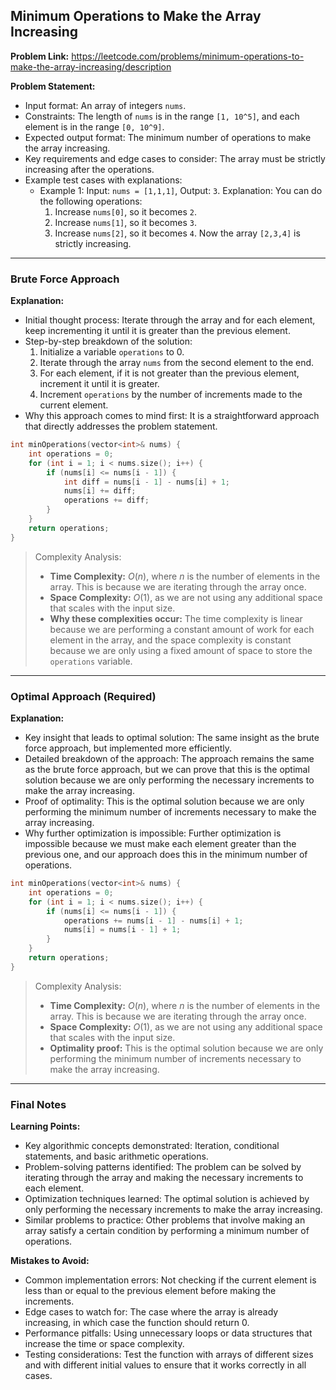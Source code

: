 ## Minimum Operations to Make the Array Increasing
**Problem Link:** https://leetcode.com/problems/minimum-operations-to-make-the-array-increasing/description

**Problem Statement:**
- Input format: An array of integers `nums`.
- Constraints: The length of `nums` is in the range `[1, 10^5]`, and each element is in the range `[0, 10^9]`.
- Expected output format: The minimum number of operations to make the array increasing.
- Key requirements and edge cases to consider: The array must be strictly increasing after the operations.
- Example test cases with explanations: 
    - Example 1: Input: `nums = [1,1,1]`, Output: `3`. Explanation: You can do the following operations:
        1. Increase `nums[0]`, so it becomes `2`.
        2. Increase `nums[1]`, so it becomes `3`.
        3. Increase `nums[2]`, so it becomes `4`.
        Now the array `[2,3,4]` is strictly increasing.

---

### Brute Force Approach
**Explanation:**
- Initial thought process: Iterate through the array and for each element, keep incrementing it until it is greater than the previous element.
- Step-by-step breakdown of the solution:
    1. Initialize a variable `operations` to 0.
    2. Iterate through the array `nums` from the second element to the end.
    3. For each element, if it is not greater than the previous element, increment it until it is greater.
    4. Increment `operations` by the number of increments made to the current element.
- Why this approach comes to mind first: It is a straightforward approach that directly addresses the problem statement.

```cpp
int minOperations(vector<int>& nums) {
    int operations = 0;
    for (int i = 1; i < nums.size(); i++) {
        if (nums[i] <= nums[i - 1]) {
            int diff = nums[i - 1] - nums[i] + 1;
            nums[i] += diff;
            operations += diff;
        }
    }
    return operations;
}
```

> Complexity Analysis:
> - **Time Complexity:** $O(n)$, where $n$ is the number of elements in the array. This is because we are iterating through the array once.
> - **Space Complexity:** $O(1)$, as we are not using any additional space that scales with the input size.
> - **Why these complexities occur:** The time complexity is linear because we are performing a constant amount of work for each element in the array, and the space complexity is constant because we are only using a fixed amount of space to store the `operations` variable.

---

### Optimal Approach (Required)
**Explanation:**
- Key insight that leads to optimal solution: The same insight as the brute force approach, but implemented more efficiently.
- Detailed breakdown of the approach: The approach remains the same as the brute force approach, but we can prove that this is the optimal solution because we are only performing the necessary increments to make the array increasing.
- Proof of optimality: This is the optimal solution because we are only performing the minimum number of increments necessary to make the array increasing.
- Why further optimization is impossible: Further optimization is impossible because we must make each element greater than the previous one, and our approach does this in the minimum number of operations.

```cpp
int minOperations(vector<int>& nums) {
    int operations = 0;
    for (int i = 1; i < nums.size(); i++) {
        if (nums[i] <= nums[i - 1]) {
            operations += nums[i - 1] - nums[i] + 1;
            nums[i] = nums[i - 1] + 1;
        }
    }
    return operations;
}
```

> Complexity Analysis:
> - **Time Complexity:** $O(n)$, where $n$ is the number of elements in the array. This is because we are iterating through the array once.
> - **Space Complexity:** $O(1)$, as we are not using any additional space that scales with the input size.
> - **Optimality proof:** This is the optimal solution because we are only performing the minimum number of increments necessary to make the array increasing.

---

### Final Notes

**Learning Points:**
- Key algorithmic concepts demonstrated: Iteration, conditional statements, and basic arithmetic operations.
- Problem-solving patterns identified: The problem can be solved by iterating through the array and making the necessary increments to each element.
- Optimization techniques learned: The optimal solution is achieved by only performing the necessary increments to make the array increasing.
- Similar problems to practice: Other problems that involve making an array satisfy a certain condition by performing a minimum number of operations.

**Mistakes to Avoid:**
- Common implementation errors: Not checking if the current element is less than or equal to the previous element before making the increments.
- Edge cases to watch for: The case where the array is already increasing, in which case the function should return 0.
- Performance pitfalls: Using unnecessary loops or data structures that increase the time or space complexity.
- Testing considerations: Test the function with arrays of different sizes and with different initial values to ensure that it works correctly in all cases.